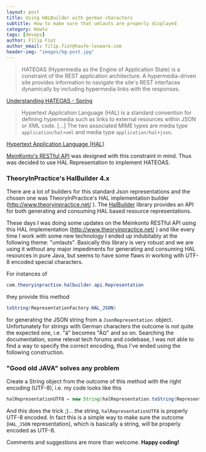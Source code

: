 ```yaml
---
layout: post
title: Using HALBuilder with german characters
subtitle: How to make sure that umlauts are properly displayed
category: Howto
tags: [devops]
author: Filip Fiat
author_email: filip.fiat@haufe-lexware.com
header-img: "images/bg-post.jpg"
---
```


>HATEOAS (Hypermedia as the Engine of Application State) is a constraint of the REST application architecture. A hypermedia-driven site provides information to navigate the site's REST interfaces dynamically by including hypermedia links with the responses.

[Understanding HATEOAS - Spring](https://spring.io/understanding/HATEOAS)

>Hypertext Application Language (HAL) is a standard convention for defining hypermedia such as links to external resources within JSON or XML code. [...] The two associated MIME types are media type `application/hal+xml` and media type `application/hal+json`.

[Hypertext Application Language (HAL)](https://en.wikipedia.org/wiki/Hypertext_Application_Language)

[MeinKonto's RESTful API](https://github.com/Haufe-Lexware/api-meinkonto-mylexware) was designed with this constraint in mind. Thus was decided to use HAL Representation to implement HATEOAS.

### TheoryInPractice's HalBuilder 4.x

There are a lot of builders for this standard Json representations and the chosen one was TheoryInPractice's HAL implementation builder (http://www.theoryinpractice.net/ ).
The [HalBuilder](https://github.com/HalBuilder) library provides an API for both generating and consuming HAL based resource representations.

These days I was doing some updates on the Meinkonto RESTful API using this HAL implementation (http://www.theoryinpractice.net/ ) and like every time I work with some new technology I ended up indubitably at the following theme: "umlauts". 
Basically this library is very robust and we are using it without any major impediments for generating and consuming HAL resources in pure Java, but seems to have some flaws in working with UTF-8 encoded special characters.

For instances of 
```java 
com.theoryinpractise.halbuilder.api.Representation
``` 
they provide this method 
```java 
toString(RepresentationFactory.HAL_JSON)
``` 
for generating the JSON string from a `JsonRepresentation `object.
Unfortunately for strings with German characters the outcome is not quite the expected one, i.e. "ä" becomes "Ã¤" and so on.
Searching the documentation, some relevat tech forums and codebase, I was not able to find a way to specify the correct encoding, thus I've ended using the following construction.

### "Good old JAVA" solves any problem

Create a String object from the outcome of this method with the right encoding (UTF-8), i.e. my code looks like this
```java 
halRepresentationUTF8 = new String(halRepresentation.toString(RepresentationFactory.HAL_JSON).getBytes(), "UTF-8")
```
And this does the trick ;)... the string, `halRepresentationUTF8` is properly UTF-8 encoded.
In fact this is a simple way to make sure the outcome (`HAL_JSON` representation), which is basically a string, will be properly encoded as UTF-8.

Comments and suggestions are more than welcome. **Happy coding!**
